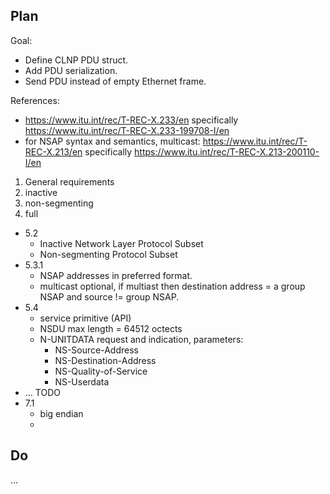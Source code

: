 ## Plan

Goal:

* Define CLNP PDU struct.
* Add PDU serialization.
* Send PDU instead of empty Ethernet frame.

References:

* https://www.itu.int/rec/T-REC-X.233/en specifically https://www.itu.int/rec/T-REC-X.233-199708-I/en
* for NSAP syntax and semantics, multicast:  https://www.itu.int/rec/T-REC-X.213/en specifically https://www.itu.int/rec/T-REC-X.213-200110-I/en

1. General requirements
2. inactive
3. non-segmenting
4. full

* 5.2
  * Inactive Network Layer Protocol Subset
  * Non-segmenting Protocol Subset
* 5.3.1
  * NSAP addresses in preferred format.
  * multicast optional, if multiast then destination address = a group NSAP and source != group NSAP.
* 5.4
  * service primitive (API)
  * NSDU max length = 64512 octects
  * N-UNITDATA request and indication, parameters:
    * NS-Source-Address
    * NS-Destination-Address
    * NS-Quality-of-Service
    * NS-Userdata
* ... TODO
* 7.1
  * big endian
  * 

## Do

...

